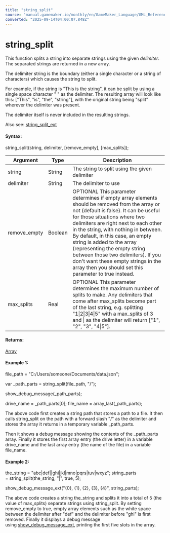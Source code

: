 ```yaml
---
title: "string_split"
source: "manual.gamemaker.io/monthly/en/GameMaker_Language/GML_Reference/Strings/string_split.htm"
converted: "2025-09-14T04:00:07.848Z"
---
```


# string\_split

This function splits a string into separate strings using the given _delimiter_. The separated strings are returned in a new array.

The delimiter string is the boundary (either a single character or a string of characters) which causes the string to split.

For example, if the string is "This is the string", it can be split by using a single space character " " as the delimiter. The resulting array will look like this: \["This", "is", "the", "string"\], with the original string being "split" wherever the delimiter was present.

The delimiter itself is never included in the resulting strings.

Also see: [string\_split\_ext](../../../../../../GameMaker_Language/GML_Reference/Strings/string_split_ext.md)

#### Syntax:

string\_split(string, delimiter, \[remove\_empty\], \[max\_splits\]);

| Argument | Type | Description |
| --- | --- | --- |
| string | String | The string to split using the given delimiter |
| delimiter | String | The delimiter to use |
| remove_empty | Boolean | OPTIONAL This parameter determines if empty array elements should be removed from the array or not (default is false). It can be useful for those situations where two delimiters are right next to each other in the string, with nothing in between. By default, in this case, an empty string is added to the array (representing the empty string between those two delimiters). If you don't want these empty strings in the array then you should set this parameter to true instead. |
| max_splits | Real | OPTIONAL This parameter determines the maximum number of splits to make. Any delimiters that come after max_splits become part of the last string, e.g. splitting "1\|2\|3\|4\|5" with a max_splits of 3 and \| as the delimiter will return ["1", "2", "3", "4\|5"]. |

#### Returns:

[Array](../../GML_Overview/Arrays.md)

#### Example 1:

file\_path = "C:/Users/someone/Documents/data.json";

var \_path\_parts = string\_split(file\_path, "/");

show\_debug\_message(\_path\_parts);

drive\_name = \_path\_parts\[0\];
file\_name = array\_last(\_path\_parts);

The above code first creates a string path that stores a path to a file. It then calls string\_split on the path with a forward slash "/" as the delimiter and stores the array it returns in a temporary variable \_path\_parts.

Then it shows a debug message showing the contents of the \_path\_parts array. Finally it stores the first array entry (the drive letter) in a variable drive\_name and the last array entry (the name of the file) in a variable file\_name.

#### Example 2:

the\_string = "abc|def||ghi|jkl|mno|pqrs|tuv|wxyz";
string\_parts = string\_split(the\_string, "|", true, 5);

show\_debug\_message\_ext("{0}, {1}, {2}, {3}, {4}", string\_parts);

The above code creates a string the\_string and splits it into a total of 5 (the value of max\_splits) separate strings using string\_split. By setting remove\_empty to true, empty array elements such as the white space between the delimiter after "def" and the delimiter before "ghi" is first removed. Finally it displays a debug message using [show\_debug\_message\_ext](show_debug_message_ext.md), printing the first five slots in the array.